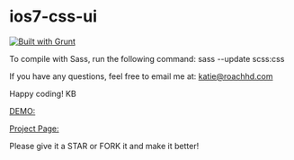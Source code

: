 ios7-css-ui
===========

[![Built with Grunt](https://cdn.gruntjs.com/builtwith.png)](http://gruntjs.com/)

To compile with Sass, run the following command:
sass --update scss:css

If you have any questions, feel free to email me at:
katie@roachhd.com

Happy coding!
KB

[DEMO:](http://test.roachhaus.com/test/2013/ios7-css-ui/)

[Project Page:](http://roachhd.github.io/ios7-css-ui/)

Please give it a STAR or FORK it and make it better!
